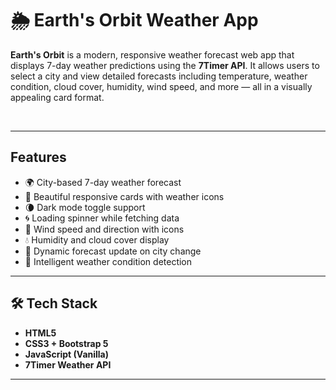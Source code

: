 # 🌦️ Earth's Orbit Weather App

**Earth's Orbit** is a modern, responsive weather forecast web app that displays 7-day weather predictions using the **7Timer API**. It allows users to select a city and view detailed forecasts including temperature, weather condition, cloud cover, humidity, wind speed, and more — all in a visually appealing card format.

<br/>


---

##  Features

- 🌍 City-based 7-day weather forecast
- 🎨 Beautiful responsive cards with weather icons
- 🌘 Dark mode toggle support
- 🌀 Loading spinner while fetching data
- 💨 Wind speed and direction with icons
- 💧 Humidity and cloud cover display
- 🔄 Dynamic forecast update on city change
- 🧠 Intelligent weather condition detection

---

## 🛠 Tech Stack

- **HTML5**  
- **CSS3 + Bootstrap 5**
- **JavaScript (Vanilla)**  
- **7Timer Weather API**

---



